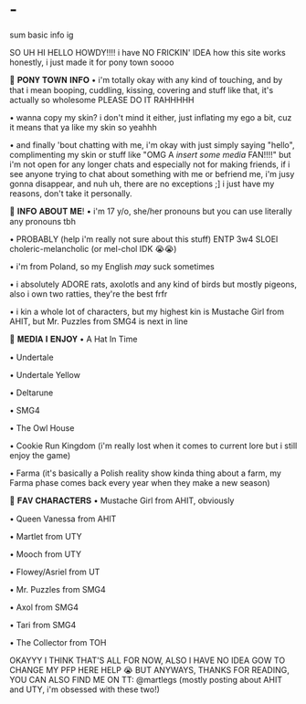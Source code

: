 # -
sum basic info ig 

SO UH HI HELLO HOWDY!!!!
i have NO FRICKIN' IDEA how this site works honestly, i just made it for pony town soooo


🪷 𝐏𝐎𝐍𝐘 𝐓𝐎𝐖𝐍 𝐈𝐍𝐅𝐎
• i'm totally okay with any kind of touching, and by that i mean booping, cuddling, kissing, covering and stuff like that, it's actually so wholesome PLEASE DO IT RAHHHHH

• wanna copy my skin? i don't mind it either, just inflating my ego a bit, cuz it means that ya like my skin so yeahhh

• and finally 'bout chatting with me, i'm okay with just simply saying "hello", complimenting my skin or stuff like "OMG A *insert some media* FAN!!!!" but i'm not open for any longer chats and especially not for making friends, if i see anyone trying to chat about something with me or befriend me, i'm jusy gonna disappear, and nuh uh, there are no exceptions ;] i just have my reasons, don't take it personally.


🪷 𝐈𝐍𝐅𝐎 𝐀𝐁𝐎𝐔𝐓 𝐌𝐄!
• i'm 17 y/o, she/her pronouns but you can use literally any pronouns tbh

• PROBABLY (help i'm really not sure about this stuff) ENTP 3w4 SLOEI choleric-melancholic (or mel-chol IDK 😭😭)

• i'm from Poland, so my English *may* suck sometimes

• i absolutely ADORE rats, axolotls and any kind of birds but mostly pigeons, also i own two ratties, they're the best frfr

• i kin a whole lot of characters, but my highest kin is Mustache Girl from AHIT, but Mr. Puzzles from SMG4 is next in line


🪷 𝐌𝐄𝐃𝐈𝐀 𝐈 𝐄𝐍𝐉𝐎𝐘
• A Hat In Time

• Undertale 

• Undertale Yellow 

• Deltarune 

• SMG4 

• The Owl House 

• Cookie Run Kingdom (i'm really lost when it comes to current lore but i still enjoy the game)

• Farma (it's basically a Polish reality show kinda thing about a farm, my Farma phase comes back every year when they make a new season) 


🪷 𝐅𝐀𝐕 𝐂𝐇𝐀𝐑𝐀𝐂𝐓𝐄𝐑𝐒
• Mustache Girl from AHIT, obviously

• Queen Vanessa from AHIT

• Martlet from UTY 

• Mooch from UTY

• Flowey/Asriel from UT

• Mr. Puzzles from SMG4

• Axol from SMG4

• Tari from SMG4

• The Collector from TOH


OKAYYY I THINK THAT'S ALL FOR NOW, ALSO I HAVE NO IDEA GOW TO CHANGE MY PFP HERE HELP 😭
BUT ANYWAYS, THANKS FOR READING, YOU CAN ALSO FIND ME ON TT: @martlegs 
(mostly posting about AHIT and UTY, i'm obsessed with these two!) 
